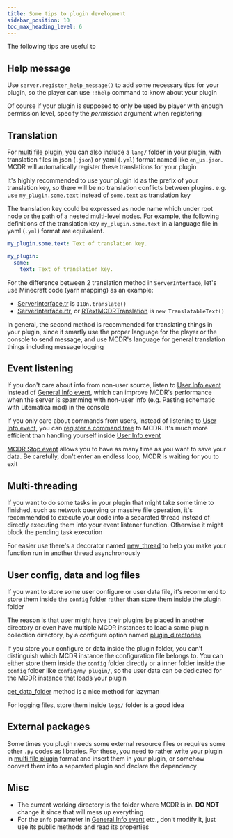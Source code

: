 ```yaml
---
title: Some tips to plugin development
sidebar_position: 10
toc_max_heading_level: 6
---
```


The following tips are useful to

## Help message

Use `server.register_help_message()` to add some necessary tips for your plugin, so the player can use `!!help` command to know about your plugin

Of course if your plugin is supposed to only be used by player with enough permission level, specify the *permission* argument when registering

## Translation

For [multi file plugin](plugin_format.md#multi-file-plugin), you can also include a `lang/` folder in your plugin, with translation files in json (`.json`) or yaml (`.yml`) format named like `en_us.json`. MCDR will automatically register these translations for your plugin

It's highly recommended to use your plugin id as the prefix of your translation key, so there will be no translation conflicts between plugins. e.g. use `my_plugin.some.text` instead of `some.text` as translation key

The translation key could be expressed as node name which under root node or the path of a nested multi-level nodes. For example, the following definitions of the translation key `my_plugin.some.text` in a language file in yaml (`.yml`) format are equivalent.

``` yaml
my_plugin.some.text: Text of translation key.
```

``` yaml
my_plugin:
  some:
    text: Text of translation key.
```

For the difference between 2 translation method in `ServerInterface`, let's use Minecraft code (yarn mapping) as an example:

- [ServerInterface.tr](classes/ServerInterface.md#tr) is `I18n.translate()`
- [ServerInterface.rtr](classes/ServerInterface.md#rtr), or [RTextMCDRTranslation](api.md#rtextmcdrtranslation) is `new TranslatableText()`

In general, the second method is recommended for translating things in your plugin, since it smartly use the proper language for the player or the console to send message, and use MCDR's language for general translation things including message logging

## Event listening

If you don't care about info from non-user source, listen to [User Info event](event.md#user-info) instead of [General Info event](event.md#general-info), which can improve MCDR's performance when the server is spamming with non-user info (e.g. Pasting schematic with Litematica mod) in the console

If you only care about commands from users, instead of listening to [User Info event](event.md#user-info), you can [register a command tree](command.md) to MCDR. It's much more efficient than handling yourself inside [User Info event](event.md#user-info)

[MCDR Stop event](event.md#mcdr-stop) allows you to have as many time as you want to save your data. Be carefully, don't enter an endless loop, MCDR is waiting for you to exit

## Multi-threading

If you want to do some tasks in your plugin that might take some time to finished, such as network querying or massive file operation, it's recommended to execute your code into a separated thread instead of directly executing them into your event listener function. Otherwise it might block the pending task execution

For easier use there's a decorator named [new_thread](api.md#new-thread) to help you make your function run in another thread asynchronously

## User config, data and log files

If you want to store some user configure or user data file, it's recommend to store them inside the `config` folder rather than store them inside the plugin folder

The reason is that user might have their plugins be placed in another directory or even have multiple MCDR instances to load a same plugin collection directory, by a configure option named [plugin_directories](../configure.md#plugin-directories)

If you store your configure or data inside the plugin folder, you can't distinguish which MCDR instance the configuration file belongs to. You can either store them inside the `config` folder directly or a inner folder inside the `config` folder like `config/my_plugin/`, so the user data can be dedicated for the MCDR instance that loads your plugin

[get_data_folder](classes/PluginServerInterface.md#get-data-folder) method is a nice method for lazyman

For logging files, store them inside `logs/` folder is a good idea

## External packages

Some times you plugin needs some external resource files or requires some other `.py` codes as libraries. For these, you need to rather write your plugin in [multi file plugin](plugin_format.md#multi-file-plugin) format and insert them in your plugin, or somehow convert them into a separated plugin and declare the dependency

## Misc

- The current working directory is the folder where MCDR is in. **DO NOT** change it since that will mess up everything
- For the `Info` parameter in [General Info event](event.md#general-info) etc., don't modify it, just use its public methods and read its properties

